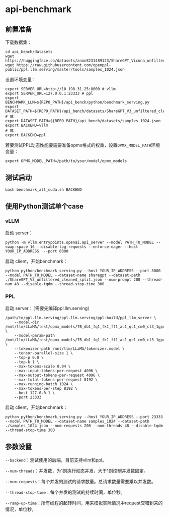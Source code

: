 # api-benchmark

## 前置准备

下载数据集：

```shell
cd api_bench/datasets
wget https://huggingface.co/datasets/anon8231489123/ShareGPT_Vicuna_unfiltered/resolve/main/ShareGPT_V3_unfiltered_cleaned_split.json
wget https://raw.githubusercontent.com/openppl-public/ppl.llm.serving/master/tools/samples_1024.json
```

设置环境变量：
```shell
export SERVER_URL=http://10.198.31.25:8000 # vllm
export SERVER_URL=127.0.0.1:23333 # ppl
export BENCHMARK_LLM=${REPO_PATH}/api_bench/python/benchmark_serving.py
export DATASET_PATH=${REPO_PATH}/api_bench/datasets/ShareGPT_V3_unfiltered_cleaned_split.json
# 或
export DATASET_PATH=${REPO_PATH}/api_bench/datasets/samples_1024.json
export BACKEND=vllm
# 或
export BACKEND=ppl
```

若要测试PPL动态性能要需要准备opmx格式的权重，设置`OPMX_MODEL_PATH`环境变量：
```shell
export OPMX_MODEL_PATH=/path/to/your/model/opmx_models
```

## 测试启动

```shell
bash benchmark_all_cuda.sh BACKEND
```

## 使用Python测试单个case

### vLLM

启动 server：
```shell
python -m vllm.entrypoints.openai.api_server --model PATH_TO_MODEL --swap-space 16 --disable-log-requests --enforce-eager --host YOUR_IP_ADDRESS  --port 8000
```

启动 client，开始benchmark：
```shell
python python/benchmark_serving.py --host YOUR_IP_ADDRESS --port 8000 --model PATH_TO_MODEL --dataset-name sharegpt --dataset-path ./ShareGPT_V3_unfiltered_cleaned_split.json --num-prompt 200 --thread-num 48 --disable-tqdm --thread-stop-time 300
```

### PPL

启动 server：（需要先编译ppl.llm.serving）
```shell
/path/to/ppl.llm.serving/ppl.llm.serving/ppl-build/ppl_llm_server \
    --model-dir /mnt/llm/LLaMA/test/opmx_models/7B_db1_fq1_fk1_ff1_ac1_qc1_cm0_cl3_1gpu \
    --model-param-path /mnt/llm/LLaMA/test/opmx_models/7B_db1_fq1_fk1_ff1_ac1_qc1_cm0_cl3_1gpu/params.json \
    --tokenizer-path /mnt/llm/LLaMA/tokenizer.model \
    --tensor-parallel-size 1 \
    --top-p 0.0 \
    --top-k 1 \
    --max-tokens-scale 0.94 \
    --max-input-tokens-per-request 4096 \
    --max-output-tokens-per-request 4096 \
    --max-total-tokens-per-request 8192 \
    --max-running-batch 1024 \
    --max-tokens-per-step 8192 \
    --host 127.0.0.1 \
    --port 23333
```

启动 client，开始benchmark：
```shell
python python/benchmark_serving.py --host YOUR_IP_ADDRESS --port 23333 --model PATH_TO_MODEL --dataset-name samples_1024 --dataset-path ./samples_1024.json --num-requests 200 --num-threads 48 --disable-tqdm --thread-stop-time 300
```

## 参数设置

`--backend`：测试使用的后端，目前支持vllm和ppl。

`--num-threads`：并发数，为1则执行动态并发，大于1则控制并发数固定。

`--num-requests`：每个并发的测试的请求数量。总请求数量需要乘以并发数。

`--thread-stop-time`：每个并发的测试的持续时间，单位秒。

`--ramp-up-time`：所有线程的起转时间，用来模拟实际情况中request交错到来的情况，单位秒。

